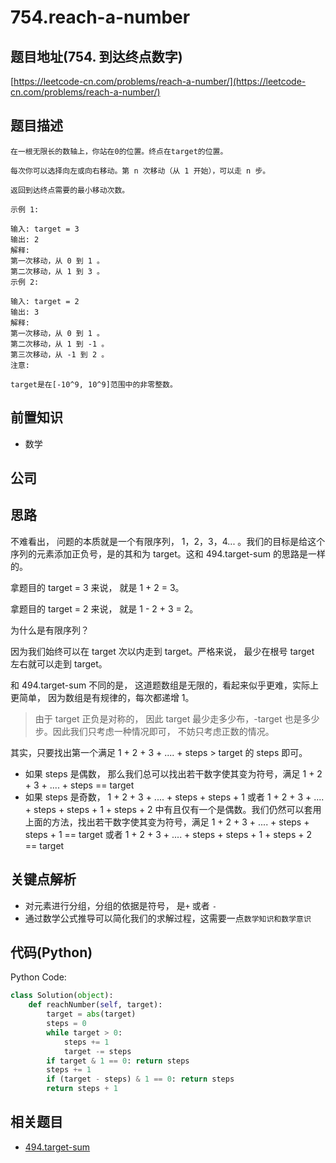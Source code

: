 # 754.reach-a-number

## 题目地址\(754. 到达终点数字\)

[https://leetcode-cn.com/problems/reach-a-number/](https://leetcode-cn.com/problems/reach-a-number/)

## 题目描述

```text
在一根无限长的数轴上，你站在0的位置。终点在target的位置。

每次你可以选择向左或向右移动。第 n 次移动（从 1 开始），可以走 n 步。

返回到达终点需要的最小移动次数。

示例 1:

输入: target = 3
输出: 2
解释:
第一次移动，从 0 到 1 。
第二次移动，从 1 到 3 。
示例 2:

输入: target = 2
输出: 3
解释:
第一次移动，从 0 到 1 。
第二次移动，从 1 到 -1 。
第三次移动，从 -1 到 2 。
注意:

target是在[-10^9, 10^9]范围中的非零整数。
```

## 前置知识

* 数学

## 公司

## 思路

不难看出， 问题的本质就是一个有限序列， 1，2，3，4... 。我们的目标是给这个序列的元素添加正负号，是的其和为 target。这和 494.target-sum 的思路是一样的。

拿题目的 target = 3 来说， 就是 1 + 2 = 3。

拿题目的 target = 2 来说， 就是 1 - 2 + 3 = 2。

为什么是有限序列？

因为我们始终可以在 target 次以内走到 target。严格来说， 最少在根号 target 左右就可以走到 target。

和 494.target-sum 不同的是， 这道题数组是无限的，看起来似乎更难，实际上更简单， 因为数组是有规律的，每次都递增 1。

> 由于 target 正负是对称的， 因此 target 最少走多少布，-target 也是多少步。因此我们只考虑一种情况即可， 不妨只考虑正数的情况。

其实，只要找出第一个满足 1 + 2 + 3 + .... + steps &gt; target 的 steps 即可。

* 如果 steps 是偶数， 那么我们总可以找出若干数字使其变为符号，满足 1 + 2 + 3 + .... + steps == target
* 如果 steps 是奇数， 1 + 2 + 3 + .... + steps + steps + 1 或者 1 + 2 + 3 + .... + steps + steps + 1 + steps + 2 中有且仅有一个是偶数。我们仍然可以套用上面的方法，找出若干数字使其变为符号，满足 1 + 2 + 3 + .... + steps + steps + 1 == target 或者 1 + 2 + 3 + .... + steps + steps + 1 + steps + 2 == target

## 关键点解析

* 对元素进行分组，分组的依据是符号， 是`+` 或者 `-`
* 通过数学公式推导可以简化我们的求解过程，这需要一点`数学知识和数学意识`

## 代码\(Python\)

Python Code:

```python
class Solution(object):
    def reachNumber(self, target):
        target = abs(target)
        steps = 0
        while target > 0:
            steps += 1
            target -= steps
        if target & 1 == 0: return steps
        steps += 1
        if (target - steps) & 1 == 0: return steps
        return steps + 1
```

## 相关题目

* [494.target-sum](https://github.com/azl397985856/leetcode/blob/master/problems/494.target-sum.md)

